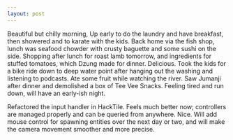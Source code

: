 ```yaml
---
layout: post
---
```


Beautiful but chilly morning, Up early to do the laundry and have breakfast, then
showered and to karate with the kids. Back home via the fish shop, lunch was
seafood chowder with crusty baguette and some sushi on the side. Shopping after
lunch for roast lamb tomorrow, and ingredients for stuffed tomatoes, which Dzung
made for dinner. Delicious. Took the kids for a bike ride down to deep water
point after hanging out the washing and listening to podcasts. Ate some fruit
while watching the river. Saw Jumanji after dinner and demolished a box of Tee
Vee Snacks. Feeling tired and run down, will have an early-ish night.

Refactored the input handler in HackTile. Feels much better now; controllers are
managed properly and can be queried from anywhere. Nice. Will add mouse control
for spawning entities over the next day or two, and will make the camera
movement smoother and more precise.

